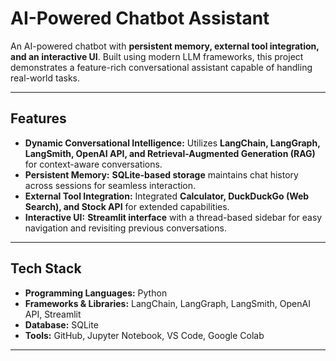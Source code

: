# AI-Powered Chatbot Assistant

An AI-powered chatbot with **persistent memory, external tool integration, and an interactive UI**. Built using modern LLM frameworks, this project demonstrates a feature-rich conversational assistant capable of handling real-world tasks.

---

## Features

- **Dynamic Conversational Intelligence:** Utilizes **LangChain, LangGraph, LangSmith, OpenAI API, and Retrieval-Augmented Generation (RAG)** for context-aware conversations.  
- **Persistent Memory:** **SQLite-based storage** maintains chat history across sessions for seamless interaction.  
- **External Tool Integration:** Integrated **Calculator, DuckDuckGo (Web Search), and Stock API** for extended capabilities.  
- **Interactive UI:** **Streamlit interface** with a thread-based sidebar for easy navigation and revisiting previous conversations.

---

## Tech Stack

- **Programming Languages:** Python  
- **Frameworks & Libraries:** LangChain, LangGraph, LangSmith, OpenAI API, Streamlit  
- **Database:** SQLite  
- **Tools:** GitHub, Jupyter Notebook, VS Code, Google Colab  

---
